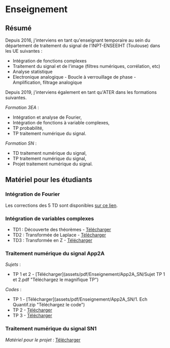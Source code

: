 # Enseignement

## Résumé

Depuis 2016, j'interviens en tant qu'enseignant temporaire au sein du département de traitement du signal de l'INPT-ENSEEIHT (Toulouse) dans les UE suivantes :

- Intégration de fonctions complexes
- Traitement du signal et de l'image (filtres numériques, corrélation, etc)
- Analyse statistique
- Electronique analogique - Boucle à verrouillage de phase - Amplification, filtrage analogique

Depuis 2019, j'interviens également en tant qu'ATER dans les formations suivantes.

*Formation 3EA* :
- Intégration et analyse de Fourier,
- Intégration de fonctions à variable complexes,
- TP probabilité,
- TP traitement numérique du signal.

*Formation SN* :
- TD traitement numérique du signal,
- TP traitement numérique du signal,
- Projet traitement numérique du signal.

## Matériel pour les étudiants

### Intégration de Fourier

Les corrections des 5 TD sont disponibles [sur ce lien](assets/pdf/Enseignement/Integration_Fourier/TD_Integration_Fourier.pdf "Téléchargez le magnifique TD").

### Intégration de variables complexes

- TD1 : Découverte des théorèmes - [Télécharger](assets/pdf/Enseignement/Variables_Complexes/TD1.pdf "Téléchargez le magnifique TD")
- TD2 : Transformée de Laplace - [Télécharger](assets/pdf/Enseignement/Variables_Complexes/TD2.pdf "Téléchargez le magnifique TD")
- TD3 : Transformée en Z - [Télécharger](assets/pdf/Enseignement/Variables_Complexes/TD3.pdf "Téléchargez le magnifique TD")


### Traitement numérique du signal App2A

*Sujets* :
- TP 1 et 2 - [Télécharger](assets/pdf/Enseignement/App2A_SN/Sujet TP 1 et 2.pdf "Téléchargez le magnifique TP")
<!-- - TP 3 - [Télécharger](assets/pdf/Enseignement/App2A_SN/Sujet TP 3.pdf "Téléchargez le magnifique TP") -->

*Codes* :
- TP 1 - [Télécharger](assets/pdf/Enseignement/App2A_SN/1. Ech Quantif.zip "Téléchargez le code")
- TP 2 - [Télécharger](assets/pdf/Enseignement/App2A_SN/Analyse_spectrale.zip "Téléchargez le code")
- TP 3 - [Télécharger](assets/pdf/Enseignement/App2A_SN/filtnum.m "Téléchargez le code")

### Traitement numérique du signal SN1

*Matériel pour le projet* : [Télécharger](assets/pdf/Enseignement/SN1/Projet_donnees.zip "Téléchargez le code")
